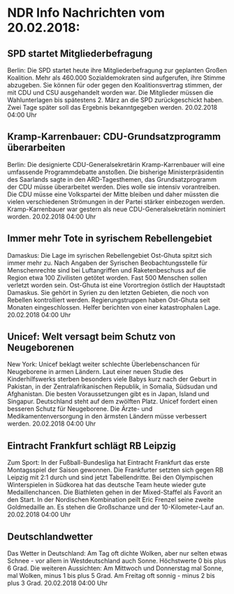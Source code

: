 # NDR Info Nachrichten vom 20.02.2018:


## SPD startet Mitgliederbefragung
Berlin: Die SPD startet heute ihre Mitgliederbefragung zur geplanten Großen Koalition. Mehr als 460.000 Sozialdemokraten sind aufgerufen, ihre Stimme abzugeben. Sie können für oder gegen den Koalitionsvertrag stimmen, der mit CDU und CSU ausgehandelt worden war. Die Mitglieder müssen die Wahlunterlagen bis spätestens 2. März an die SPD zurückgeschickt haben. Zwei Tage später soll das Ergebnis bekanntgegeben werden. 20.02.2018 04:00 Uhr 

## Kramp-Karrenbauer: CDU-Grundsatzprogramm überarbeiten
Berlin:	Die designierte CDU-Generalsekretärin Kramp-Karrenbauer will eine umfassende Programmdebatte anstoßen. Die bisherige Ministerpräsidentin des Saarlands sagte in den ARD-Tagesthemen, das Grundsatzprogramm der CDU müsse überarbeitet werden. Dies wolle sie intensiv vorantreiben. Die CDU müsse eine Volkspartei der Mitte bleiben und daher müssten die vielen verschiedenen Strömungen in der Partei stärker einbezogen werden. Kramp-Karrenbauer war gestern als neue CDU-Generalsekretärin nominiert worden. 20.02.2018 04:00 Uhr 

## Immer mehr Tote in syrischem Rebellengebiet
Damaskus:	Die Lage im syrischen Rebellengebiet Ost-Ghuta spitzt sich immer mehr zu. Nach Angaben der Syrischen Beobachtungsstelle für Menschenrechte sind bei Luftangriffen und Raketenbeschuss auf die Region etwa 100 Zivilisten getötet worden. Fast 500 Menschen sollen verletzt worden sein. Ost-Ghuta ist eine Vorortregion östlich der Hauptstadt Damaskus. Sie gehört in Syrien zu den letzten Gebieten, die noch von Rebellen kontrolliert werden. Regierungstruppen haben Ost-Ghuta seit Monaten eingeschlossen. Helfer berichten von einer katastrophalen Lage. 20.02.2018 04:00 Uhr 

## Unicef: Welt versagt beim Schutz von Neugeborenen
New York:	Unicef beklagt weiter schlechte Überlebenschancen für Neugeborene in armen Ländern. Laut einer neuen Studie des Kinderhilfswerks sterben besonders viele Babys kurz nach der Geburt in Pakistan, in der Zentralafrikanischen Republik, in Somalia, Südsudan und Afghanistan. Die besten Voraussetzungen gibt es in Japan, Island und Singapur. Deutschland steht auf dem zwölften Platz. Unicef fordert einen besseren Schutz für Neugeborene. Die Ärzte- und Medikamentenversorgung in den ärmsten Ländern müsse verbessert werden. 20.02.2018 04:00 Uhr 

## Eintracht Frankfurt schlägt RB Leipzig
Zum Sport: In der Fußball-Bundesliga hat Eintracht Frankfurt das erste Montagsspiel der Saison gewonnen. Die Frankfurter setzten sich gegen RB Leipzig mit 2:1 durch und sind jetzt Tabellendritte. Bei den Olympischen Winterspielen in Südkorea hat das deutsche Team heute wieder gute Medaillenchancen. Die Biathleten gehen in der Mixed-Staffel als Favorit an den Start. In der Nordischen Kombination peilt Eric Frenzel seine zweite Goldmedaille an. Es stehen die Großschanze und der 10-Kilometer-Lauf an. 20.02.2018 04:00 Uhr 

## Deutschlandwetter
Das Wetter in Deutschland: Am Tag oft dichte Wolken, aber nur selten etwas Schnee - vor allem in Westdeutschland auch Sonne. Höchstwerte 0 bis plus 6 Grad. Die weiteren Aussichten: Am Mittwoch und Donnerstag mal Sonne, mal Wolken, minus 1 bis plus 5 Grad. Am Freitag oft sonnig - minus 2 bis plus 3 Grad. 20.02.2018 04:00 Uhr 
